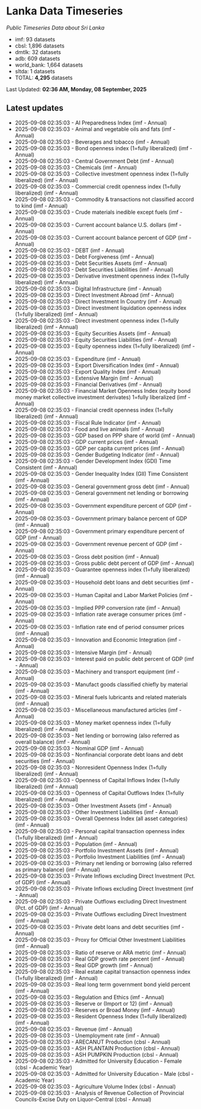 # Lanka Data Timeseries
*Public Timeseries Data about Sri Lanka*

* imf: 93 datasets
* cbsl: 1,896 datasets
* dmtlk: 32 datasets
* adb: 609 datasets
* world_bank: 1,664 datasets
* sltda: 1 datasets
* TOTAL: **4,295** datasets

Last Updated: **02:36 AM, Monday, 08 September, 2025**

## Latest updates

* 2025-09-08 02:35:03 - AI Preparedness Index (imf - Annual)
* 2025-09-08 02:35:03 - Animal and vegetable oils and fats (imf - Annual)
* 2025-09-08 02:35:03 - Beverages and tobacco (imf - Annual)
* 2025-09-08 02:35:03 - Bond openness index (1=fully liberalized) (imf - Annual)
* 2025-09-08 02:35:03 - Central Government Debt (imf - Annual)
* 2025-09-08 02:35:03 - Chemicals (imf - Annual)
* 2025-09-08 02:35:03 - Collective investment openness index (1=fully liberalized) (imf - Annual)
* 2025-09-08 02:35:03 - Commercial credit openness index (1=fully liberalized) (imf - Annual)
* 2025-09-08 02:35:03 - Commodity & transactions not classified accord to kind (imf - Annual)
* 2025-09-08 02:35:03 - Crude materials inedible except fuels (imf - Annual)
* 2025-09-08 02:35:03 - Current account balance U.S. dollars (imf - Annual)
* 2025-09-08 02:35:03 - Current account balance percent of GDP (imf - Annual)
* 2025-09-08 02:35:03 - DEBT (imf - Annual)
* 2025-09-08 02:35:03 - Debt Forgiveness (imf - Annual)
* 2025-09-08 02:35:03 - Debt Securities Assets (imf - Annual)
* 2025-09-08 02:35:03 - Debt Securities Liabilities (imf - Annual)
* 2025-09-08 02:35:03 - Derivative investment openness index (1=fully liberalized) (imf - Annual)
* 2025-09-08 02:35:03 - Digital Infrastructure (imf - Annual)
* 2025-09-08 02:35:03 - Direct Investment Abroad (imf - Annual)
* 2025-09-08 02:35:03 - Direct Investment In Country (imf - Annual)
* 2025-09-08 02:35:03 - Direct investment liquidation openness index (1=fully liberalized) (imf - Annual)
* 2025-09-08 02:35:03 - Direct investment openness index (1=fully liberalized) (imf - Annual)
* 2025-09-08 02:35:03 - Equity Securities Assets (imf - Annual)
* 2025-09-08 02:35:03 - Equity Securities Liabilities (imf - Annual)
* 2025-09-08 02:35:03 - Equity openness index (1=fully liberalized) (imf - Annual)
* 2025-09-08 02:35:03 - Expenditure (imf - Annual)
* 2025-09-08 02:35:03 - Export Diversification Index (imf - Annual)
* 2025-09-08 02:35:03 - Export Quality Index (imf - Annual)
* 2025-09-08 02:35:03 - Extensive Margin (imf - Annual)
* 2025-09-08 02:35:03 - Financial Derivatives (imf - Annual)
* 2025-09-08 02:35:03 - Financial Market Openness Index (equity bond money market collective investment derivates) 1=fully liberalized (imf - Annual)
* 2025-09-08 02:35:03 - Financial credit openness index (1=fully liberalized) (imf - Annual)
* 2025-09-08 02:35:03 - Fiscal Rule Indicator (imf - Annual)
* 2025-09-08 02:35:03 - Food and live animals (imf - Annual)
* 2025-09-08 02:35:03 - GDP based on PPP share of world (imf - Annual)
* 2025-09-08 02:35:03 - GDP current prices (imf - Annual)
* 2025-09-08 02:35:03 - GDP per capita current prices (imf - Annual)
* 2025-09-08 02:35:03 - Gender Budgeting Indicator (imf - Annual)
* 2025-09-08 02:35:03 - Gender Development Index (GDI) Time Consistent (imf - Annual)
* 2025-09-08 02:35:03 - Gender Inequality Index (GII) Time Consistent (imf - Annual)
* 2025-09-08 02:35:03 - General government gross debt (imf - Annual)
* 2025-09-08 02:35:03 - General government net lending or borrowing (imf - Annual)
* 2025-09-08 02:35:03 - Government expenditure percent of GDP (imf - Annual)
* 2025-09-08 02:35:03 - Government primary balance percent of GDP (imf - Annual)
* 2025-09-08 02:35:03 - Government primary expenditure percent of GDP (imf - Annual)
* 2025-09-08 02:35:03 - Government revenue percent of GDP (imf - Annual)
* 2025-09-08 02:35:03 - Gross debt position (imf - Annual)
* 2025-09-08 02:35:03 - Gross public debt percent of GDP (imf - Annual)
* 2025-09-08 02:35:03 - Guarantee openness index (1=fully liberalized) (imf - Annual)
* 2025-09-08 02:35:03 - Household debt loans and debt securities (imf - Annual)
* 2025-09-08 02:35:03 - Human Capital and Labor Market Policies (imf - Annual)
* 2025-09-08 02:35:03 - Implied PPP conversion rate (imf - Annual)
* 2025-09-08 02:35:03 - Inflation rate average consumer prices (imf - Annual)
* 2025-09-08 02:35:03 - Inflation rate end of period consumer prices (imf - Annual)
* 2025-09-08 02:35:03 - Innovation and Economic Integration (imf - Annual)
* 2025-09-08 02:35:03 - Intensive Margin (imf - Annual)
* 2025-09-08 02:35:03 - Interest paid on public debt percent of GDP (imf - Annual)
* 2025-09-08 02:35:03 - Machinery and transport equipment (imf - Annual)
* 2025-09-08 02:35:03 - Manufact goods classified chiefly by material (imf - Annual)
* 2025-09-08 02:35:03 - Mineral fuels lubricants and related materials (imf - Annual)
* 2025-09-08 02:35:03 - Miscellaneous manufactured articles (imf - Annual)
* 2025-09-08 02:35:03 - Money market openness index (1=fully liberalized) (imf - Annual)
* 2025-09-08 02:35:03 - Net lending or borrowing (also referred as overall balance) (imf - Annual)
* 2025-09-08 02:35:03 - Nominal GDP (imf - Annual)
* 2025-09-08 02:35:03 - Nonfinancial corporate debt loans and debt securities (imf - Annual)
* 2025-09-08 02:35:03 - Nonresident Openness Index (1=fully liberalized) (imf - Annual)
* 2025-09-08 02:35:03 - Openness of Capital Inflows Index (1=fully liberalized) (imf - Annual)
* 2025-09-08 02:35:03 - Openness of Capital Outflows Index (1=fully liberalized) (imf - Annual)
* 2025-09-08 02:35:03 - Other Investment Assets (imf - Annual)
* 2025-09-08 02:35:03 - Other Investment Liabilities (imf - Annual)
* 2025-09-08 02:35:03 - Overall Openness Index (all asset categories) (imf - Annual)
* 2025-09-08 02:35:03 - Personal capital transaction openness index (1=fully liberalized) (imf - Annual)
* 2025-09-08 02:35:03 - Population (imf - Annual)
* 2025-09-08 02:35:03 - Portfolio Investment Assets (imf - Annual)
* 2025-09-08 02:35:03 - Portfolio Investment Liabilities (imf - Annual)
* 2025-09-08 02:35:03 - Primary net lending or borrowing (also referred as primary balance) (imf - Annual)
* 2025-09-08 02:35:03 - Private Inflows excluding Direct Investment (Pct. of GDP) (imf - Annual)
* 2025-09-08 02:35:03 - Private Inflows excluding Direct Investment (imf - Annual)
* 2025-09-08 02:35:03 - Private Outflows excluding Direct Investment (Pct. of GDP) (imf - Annual)
* 2025-09-08 02:35:03 - Private Outflows excluding Direct Investment (imf - Annual)
* 2025-09-08 02:35:03 - Private debt loans and debt securities (imf - Annual)
* 2025-09-08 02:35:03 - Proxy for Official Other Investment Liabilities (imf - Annual)
* 2025-09-08 02:35:03 - Ratio of reserve or ARA metric (imf - Annual)
* 2025-09-08 02:35:03 - Real GDP growth rate percent (imf - Annual)
* 2025-09-08 02:35:03 - Real GDP growth (imf - Annual)
* 2025-09-08 02:35:03 - Real estate capital transaction openness index (1=fully liberalized) (imf - Annual)
* 2025-09-08 02:35:03 - Real long term government bond yield percent (imf - Annual)
* 2025-09-08 02:35:03 - Regulation and Ethics (imf - Annual)
* 2025-09-08 02:35:03 - Reserve or (Import or 12) (imf - Annual)
* 2025-09-08 02:35:03 - Reserves or Broad Money (imf - Annual)
* 2025-09-08 02:35:03 - Resident Openness Index (1=fully liberalized) (imf - Annual)
* 2025-09-08 02:35:03 - Revenue (imf - Annual)
* 2025-09-08 02:35:03 - Unemployment rate (imf - Annual)
* 2025-09-08 02:35:03 - ARECANUT Production (cbsl - Annual)
* 2025-09-08 02:35:03 - ASH PLANTAIN Production (cbsl - Annual)
* 2025-09-08 02:35:03 - ASH PUMPKIN Production (cbsl - Annual)
* 2025-09-08 02:35:03 - Admitted for University Education - Female (cbsl - Academic Year)
* 2025-09-08 02:35:03 - Admitted for University Education - Male (cbsl - Academic Year)
* 2025-09-08 02:35:03 - Agriculture Volume Index (cbsl - Annual)
* 2025-09-08 02:35:03 - Analysis of Revenue Collection of Provincial Councils-Excise Duty on Liquor-Central (cbsl - Annual)